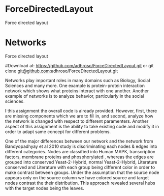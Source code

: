 # ForceDirectedLayout
Force directed layout

# Networks
Force directed layout

#Download at: 
https://github.com/adhroso/ForceDirectedLayout.git
or 
git clone git@github.com:adhroso/ForceDirectedLayout.git

Networks play important roles in many domains such as Biology, Social Sciences and many more. One example is protein-protein interaction network which shows what proteins interact with one another. Another example of networks is to analyze behavior, particularly in the social sciences.

I this assignment the overall code is already provided. However, first, there are missing components which we are to fill in, and second, analyze how the network is changed with respect to different paramenters. Another aspect of this assignment is the ability to take existing code and modify it in order to adapt same concept for different problems.

One of the major differences between our network and the network from Bandyopadhyay et al 2010 study is discriminating each nodes & edges into different categories. Nodes are classified into Human MAPK, transcription factors, membrane proteins and phosphorylated , whereas the edges are grouped into  conserved Yeast-2-Hybrid, normal Yeast-2-Hybrid, Literature conserved and Literature with each group being different color in order to make contrast between groups. Under the assumption that the source node appears only on the source column we have colored source and target nodes contrast the their distribution. This approach revealed several hubs with the target nodes being the leaves.
